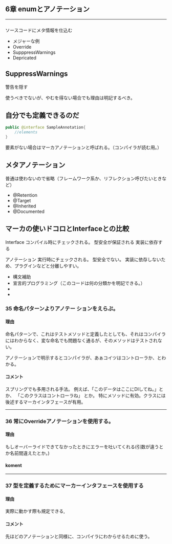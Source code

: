 ## 6章 enumとアノテーション

---

### 

ソースコードにメタ情報を仕込む

* メジャーな例
* Override
* SupppressWarnings
* Depricated


## SuppressWarnings

警告を隠す

使うべきでないが、やむを得ない場合でも理由は明記するべき。

## 自分でも定義できるのだ

```java
public @interface SampleAnnotation{
	//elements
}

```

要素がない場合はマーカアノテーションと呼ばれる。（コンパイラが読む用。）


## メタアノテーション

普通は使わないので省略（フレームワーク系か、リフレクション呼びたいときなど）

* @Retention
* @Target
* @Inherited
* @Documented



## マーカの使いドコロとInterfaceとの比較

Interface
コンパイル時にチェックされる。
型安全が保証される
実装に依存する


アノテーション
実行時にチェックされる。
型安全でない。
実装に依存しないため、プラグインなどと分離しやすい。




* 構文補助
* 宣言的プログラミング（このコードは何の分類かを明記できる。）
* 
* 





### 35 命名パターンよりアノテー ションをえらぶ。

#### 理由
命名パターンで、これはテストメソッドと定義したとしても、それはコンパイラにはわからなく、変な命名でも問題なく通るが、そのメソッドはテストされない。

アノテーションで明示するとコンパイラが、あぁコイツはコントローラか、とわかる。

#### コメント

スプリングでも多用される手法。
例えば、「このデータはここにDIしてね。」とか、
「このクラスはコントローラね」
とか。
特にメソッドに有効。クラスには後述するマーカインタフェースが有用。

---

### 36 常にOverrideアノテーションを使用する。

#### 理由

もしオーバーライドできてなかったときにエラーを吐いてくれる(引数が違うとか名前間違えたとか。)

#### koment

---

### 37 型を定義するためにマーカーインタフェースを使用する

#### 理由
実際に動かす際も規定できる,


#### コメント
先ほどのアノテーションと同様に、コンパイラにわからせるために使う。
